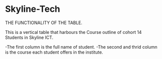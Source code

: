 # Skyline-Tech



THE FUNCTIONALITY OF THE TABLE.

This is a vertical table that harbours the Course outline of cohort 14 Students in Skyline ICT.

-The first column is the full name of student.
-The second and thrid column is the course each student offers in the institute.
